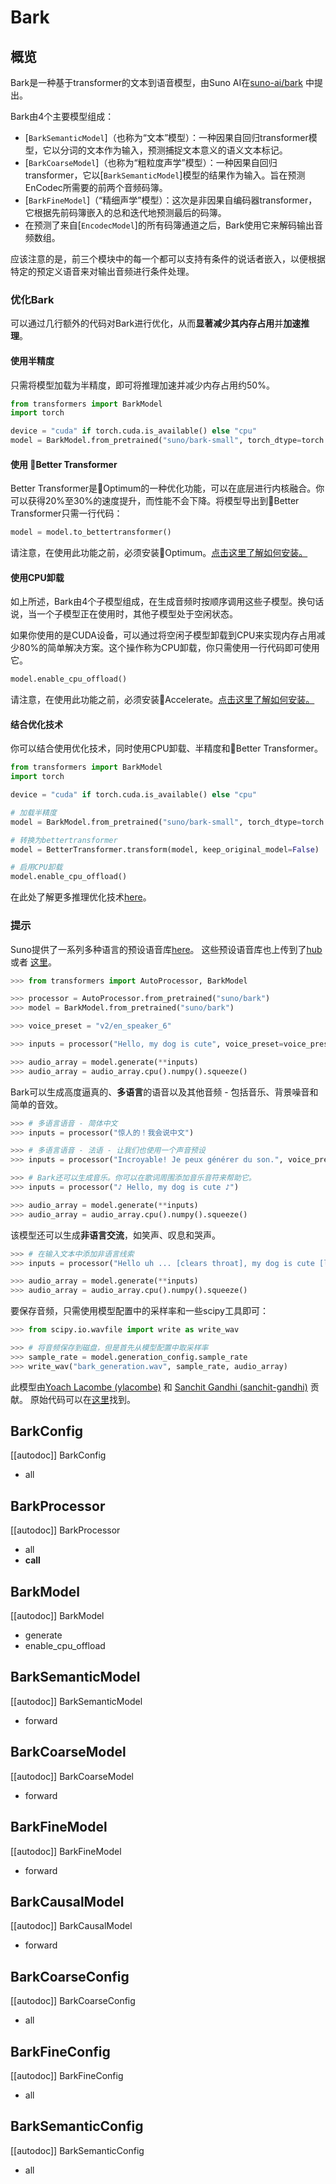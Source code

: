 <!--版权 2023 The HuggingFace Team。版权所有。

根据Apache许可证第2.0版许可（“许可证”）; 除非符合许可证要求或书面同意，否则你不得使用此文件。
你可以获取许可证的副本位于

http://www.apache.org/licenses/LICENSE-2.0

除非适用法律要求或书面同意，否则以“按原样”方式分发的软件分发在没有任何种类的条件或保证, 无论是明示还是暗示。有关许可下限制和禁止的特定语言，请参阅许可证。--->

# Bark

## 概览

Bark是一种基于transformer的文本到语音模型，由Suno AI在[suno-ai/bark](https://github.com/suno-ai/bark) 中提出。

Bark由4个主要模型组成：
- [`BarkSemanticModel`]（也称为“文本”模型）：一种因果自回归transformer模型，它以分词的文本作为输入，预测捕捉文本意义的语义文本标记。
- [`BarkCoarseModel`]（也称为“粗粒度声学”模型）：一种因果自回归transformer，它以[`BarkSemanticModel`]模型的结果作为输入。旨在预测EnCodec所需要的前两个音频码簿。
- [`BarkFineModel`]（“精细声学”模型）：这次是非因果自编码器transformer，它根据先前码簿嵌入的总和迭代地预测最后的码簿。
- 在预测了来自[`EncodecModel`]的所有码簿通道之后，Bark使用它来解码输出音频数组。

应该注意的是，前三个模块中的每一个都可以支持有条件的说话者嵌入，以便根据特定的预定义语音来对输出音频进行条件处理。

### 优化Bark

可以通过几行额外的代码对Bark进行优化，从而**显著减少其内存占用**并**加速推理**。

#### 使用半精度

只需将模型加载为半精度，即可将推理加速并减少内存占用约50%。

```python
from transformers import BarkModel
import torch

device = "cuda" if torch.cuda.is_available() else "cpu"
model = BarkModel.from_pretrained("suno/bark-small", torch_dtype=torch.float16).to(device)
```

#### 使用 🤗Better Transformer

Better Transformer是🤗Optimum的一种优化功能，可以在底层进行内核融合。你可以获得20%至30%的速度提升，而性能不会下降。将模型导出到🤗Better Transformer只需一行代码：

```python
model = model.to_bettertransformer()
```

请注意，在使用此功能之前，必须安装🤗Optimum。[点击这里了解如何安装。](https://huggingface.co/docs/optimum/installation)

#### 使用CPU卸载

如上所述，Bark由4个子模型组成，在生成音频时按顺序调用这些子模型。换句话说，当一个子模型正在使用时，其他子模型处于空闲状态。

如果你使用的是CUDA设备，可以通过将空闲子模型卸载到CPU来实现内存占用减少80%的简单解决方案。这个操作称为CPU卸载，你只需使用一行代码即可使用它。

```python
model.enable_cpu_offload()
```

请注意，在使用此功能之前，必须安装🤗Accelerate。[点击这里了解如何安装。](https://huggingface.co/docs/accelerate/basic_tutorials/install)

#### 结合优化技术

你可以结合使用优化技术，同时使用CPU卸载、半精度和🤗Better Transformer。

```python
from transformers import BarkModel
import torch

device = "cuda" if torch.cuda.is_available() else "cpu"

# 加载半精度
model = BarkModel.from_pretrained("suno/bark-small", torch_dtype=torch.float16).to(device)

# 转换为bettertransformer
model = BetterTransformer.transform(model, keep_original_model=False)

# 启用CPU卸载
model.enable_cpu_offload()
```

在此处了解更多推理优化技术[here](https://huggingface.co/docs/transformers/perf_infer_gpu_one)。

### 提示

Suno提供了一系列多种语言的预设语音库[here](https://suno-ai.notion.site/8b8e8749ed514b0cbf3f699013548683?v=bc67cff786b04b50b3ceb756fd05f68c)。
这些预设语音库也上传到了[hub](https://huggingface.co/suno/bark-small/tree/main/speaker_embeddings) 或者 [这里](https://huggingface.co/suno/bark/tree/main/speaker_embeddings)。

```python
>>> from transformers import AutoProcessor, BarkModel

>>> processor = AutoProcessor.from_pretrained("suno/bark")
>>> model = BarkModel.from_pretrained("suno/bark")

>>> voice_preset = "v2/en_speaker_6"

>>> inputs = processor("Hello, my dog is cute", voice_preset=voice_preset)

>>> audio_array = model.generate(**inputs)
>>> audio_array = audio_array.cpu().numpy().squeeze()
```

Bark可以生成高度逼真的、**多语言**的语音以及其他音频 - 包括音乐、背景噪音和简单的音效。

```python
>>> # 多语言语音 - 简体中文
>>> inputs = processor("惊人的！我会说中文")

>>> # 多语言语音 - 法语 - 让我们也使用一个声音预设
>>> inputs = processor("Incroyable! Je peux générer du son.", voice_preset="fr_speaker_5")

>>> # Bark还可以生成音乐。你可以在歌词周围添加音乐音符来帮助它。
>>> inputs = processor("♪ Hello, my dog is cute ♪")

>>> audio_array = model.generate(**inputs)
>>> audio_array = audio_array.cpu().numpy().squeeze()
```

该模型还可以生成**非语言交流**，如笑声、叹息和哭声。

```python
>>> # 在输入文本中添加非语言线索
>>> inputs = processor("Hello uh ... [clears throat], my dog is cute [laughter]")

>>> audio_array = model.generate(**inputs)
>>> audio_array = audio_array.cpu().numpy().squeeze()
```

要保存音频，只需使用模型配置中的采样率和一些scipy工具即可：

```python
>>> from scipy.io.wavfile import write as write_wav

>>> # 将音频保存到磁盘，但是首先从模型配置中取采样率
>>> sample_rate = model.generation_config.sample_rate
>>> write_wav("bark_generation.wav", sample_rate, audio_array)
```

此模型由[Yoach Lacombe (ylacombe)](https://huggingface.co/ylacombe) 和 [Sanchit Gandhi (sanchit-gandhi)](https://github.com/sanchit-gandhi) 贡献。
原始代码可以在[这里](https://github.com/suno-ai/bark)找到。

## BarkConfig

[[autodoc]] BarkConfig
 - all

## BarkProcessor

[[autodoc]] BarkProcessor
 - all
 - __call__

## BarkModel

[[autodoc]] BarkModel
 - generate
 - enable_cpu_offload

## BarkSemanticModel

[[autodoc]] BarkSemanticModel
 - forward

## BarkCoarseModel

[[autodoc]] BarkCoarseModel
 - forward

## BarkFineModel

[[autodoc]] BarkFineModel
 - forward

## BarkCausalModel

[[autodoc]] BarkCausalModel
 - forward

## BarkCoarseConfig

[[autodoc]] BarkCoarseConfig
 - all

## BarkFineConfig

[[autodoc]] BarkFineConfig
 - all

## BarkSemanticConfig

[[autodoc]] BarkSemanticConfig
 - all

